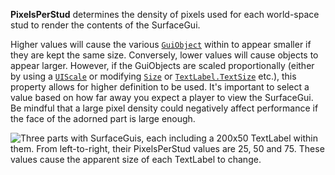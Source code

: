 **PixelsPerStud** determines the density of pixels used for each
world-space stud to render the contents of the SurfaceGui.

Higher values will cause the various [`GuiObject`](https://create.roblox.com/docs/reference/engine/classes/GuiObject) within to appear
smaller if they are kept the same size. Conversely, lower values will
cause objects to appear larger. However, if the GuiObjects are scaled
proportionally (either by using a [`UIScale`](https://create.roblox.com/docs/reference/engine/classes/UIScale) or modifying
[`Size`](https://create.roblox.com/docs/reference/engine/classes/GuiObject#Size) or [`TextLabel.TextSize`](https://create.roblox.com/docs/reference/engine/classes/TextLabel#TextSize) etc.), this
property allows for higher definition to be used. It's important to select
a value based on how far away you expect a player to view the SurfaceGui.
Be mindful that a large pixel density could negatively affect performance
if the face of the adorned part is large enough.

![Three parts with SurfaceGuis, each including a 200x50 TextLabel within them. From left-to-right, their PixelsPerStud values are 25, 50 and 75. These values cause the apparent size of each TextLabel to change.](https://prod.docsiteassets.roblox.com/assets/legacy/SurfaceGui.PixelsPerStud.jpg)